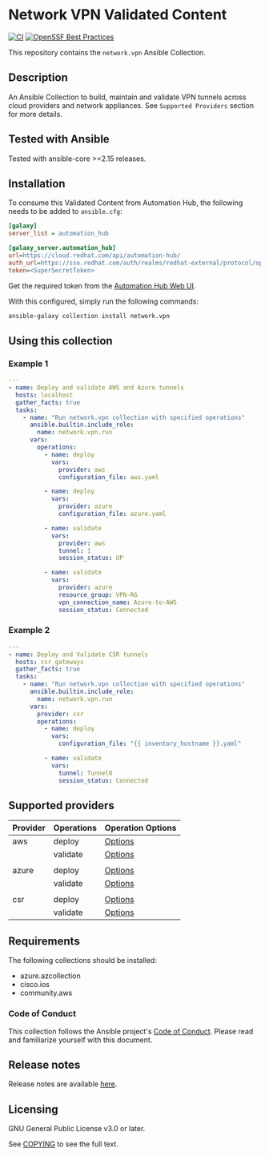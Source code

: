 # Network VPN Validated Content

[![CI](https://github.com/redhat-cop/network.vpn/actions/workflows/tests.yml/badge.svg?branch=main&event=schedule)](https://github.com/redhat-cop/network.vpn/actions/workflows/tests.yml)
[![OpenSSF Best Practices](https://bestpractices.coreinfrastructure.org/projects/7639/badge)](https://bestpractices.coreinfrastructure.org/projects/7639)

This repository contains the `network.vpn` Ansible Collection.

## Description

An Ansible Collection to build, maintain and validate VPN tunnels across cloud providers and network appliances.
See `Supported Providers` section for more details.

## Tested with Ansible

Tested with ansible-core >=2.15 releases.

## Installation

To consume this Validated Content from Automation Hub, the following needs to be added to `ansible.cfg`:

```ini
[galaxy]
server_list = automation_hub

[galaxy_server.automation_hub]
url=https://cloud.redhat.com/api/automation-hub/
auth_url=https://sso.redhat.com/auth/realms/redhat-external/protocol/openid-connect/token
token=<SuperSecretToken>
```

Get the required token from the [Automation Hub Web UI](https://console.redhat.com/ansible/automation-hub/token).

With this configured, simply run the following commands:

```bash
ansible-galaxy collection install network.vpn
```

## Using this collection

### Example 1

```yaml
---
- name: Deploy and validate AWS and Azure tunnels
  hosts: localhost
  gather_facts: true
  tasks:
    - name: "Run network.vpn collection with specified operations"
      ansible.builtin.include_role:
        name: network.vpn.run
      vars:
        operations:
          - name: deploy
            vars:
              provider: aws
              configuration_file: aws.yaml

          - name: deploy
            vars:
              provider: azure
              configuration_file: azure.yaml

          - name: validate
            vars:
              provider: aws
              tunnel: 1
              session_status: UP

          - name: validate
            vars:
              provider: azure
              resource_group: VPN-RG
              vpn_connection_name: Azure-to-AWS
              session_status: Connected
```

### Example 2

```yaml
---
- name: Deploy and Validate CSR tunnels
  hosts: csr_gateways
  gather_facts: true
  tasks:
    - name: "Run network.vpn collection with specified operations"
      ansible.builtin.include_role:
        name: network.vpn.run
      vars:
        provider: csr
        operations:
          - name: deploy
            vars:
              configuration_file: "{{ inventory_hostname }}.yaml"

          - name: validate
            vars:
              tunnel: Tunnel0
              session_status: Connected
```

## Supported providers

| **Provider** | **Operations** | **Operation Options**                                                                             |
| ------------ | -------------- | ------------------------------------------------------------------------------------------------- |
| aws          | deploy         | [Options](https://github.com/redhat-cop/network.vpn/blob/main/docs/providers/aws/deploy.yaml)     |
|              | validate       | [Options](https://github.com/redhat-cop/network.vpn/blob/main/docs/providers/aws/validate.yaml)   |
|              |                |
| azure        | deploy         | [Options](https://github.com/redhat-cop/network.vpn/blob/main/docs/providers/azure/deploy.yaml)   |
|              | validate       | [Options](https://github.com/redhat-cop/network.vpn/blob/main/docs/providers/azure/validate.yaml) |
|              |                |
| csr          | deploy         | [Options](https://github.com/redhat-cop/network.vpn/blob/main/docs/providers/csr/deploy.yaml)     |
|              | validate       | [Options](https://github.com/redhat-cop/network.vpn/blob/main/docs/providers/csr/validate.yaml)   |

## Requirements

The following collections should be installed:

- azure.azcollection
- cisco.ios
- community.aws

### Code of Conduct

This collection follows the Ansible project's
[Code of Conduct](https://docs.ansible.com/ansible/devel/community/code_of_conduct.html).
Please read and familiarize yourself with this document.

## Release notes

Release notes are available [here](https://github.com/redhat-cop/network.vpn/blob/main/CHANGELOG.rst).

## Licensing

GNU General Public License v3.0 or later.

See [COPYING](https://www.gnu.org/licenses/gpl-3.0.txt) to see the full text.
